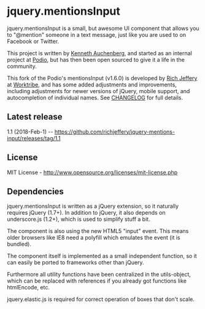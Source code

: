 jquery.mentionsInput
=================
jquery.mentionsInput is a small, but awesome UI component that allows you to "@mention" someone in a text message, just like you are used to on Facebook or Twitter.

This project is written by [Kenneth Auchenberg](http://kenneth.io), and started as an internal project at [Podio](http://podio.com), but has then been open sourced to give it a life in the community.

This fork of the Podio's mentionsInput (v1.6.0) is developed by [Rich Jeffery](http://github.com/richjeffery) at [Worktribe](http://worktribe.com), and has some added adjustments and improvements, including adjustments for newer versions of jQuery, mobile support, and autocompletion of individual names. See [CHANGELOG](https://github.com/richjeffery/jquery-mentions-input/blob/master/CHANGELOG.md) for full details.

## Latest release

1.1 (2018-Feb-1) -- https://github.com/richjeffery/jquery-mentions-input/releases/tag/1.1

## License

MIT License - http://www.opensource.org/licenses/mit-license.php

## Dependencies

jquery.mentionsInput is written as a jQuery extension, so it naturally requires jQuery (1.7+). In addition to jQuery, it also depends on underscore.js (1.2+), which is used to simplify stuff a bit.

The component is also using the new HTML5 "input" event. This means older browsers like IE8 need a polyfill which emulates the event (it is bundled).

The component itself is implemented as a small independent function, so it can easily be ported to frameworks other than jQuery.

Furthermore all utility functions have been centralized in the utils-object, which can be replaced with references if you already got functions like htmlEncode, etc.

jquery.elastic.js is required for correct operation of boxes that don't scale.
